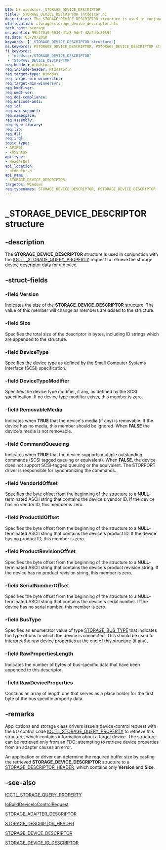 ```yaml
---
UID: NS:ntddstor._STORAGE_DEVICE_DESCRIPTOR
title: _STORAGE_DEVICE_DESCRIPTOR (ntddstor.h)
description: The STORAGE_DEVICE_DESCRIPTOR structure is used in conjunction with the IOCTL_STORAGE_QUERY_PROPERTY request to retrieve the storage device descriptor data for a device.
old-location: storage\storage_device_descriptor.htm
tech.root: storage
ms.assetid: 99b270a0-0634-41a8-9de7-d2a2d4c3059f
ms.date: 03/29/2018
keywords: ["_STORAGE_DEVICE_DESCRIPTOR structure"]
ms.keywords: PSTORAGE_DEVICE_DESCRIPTOR, PSTORAGE_DEVICE_DESCRIPTOR structure pointer [Storage Devices], STORAGE_DEVICE_DESCRIPTOR, STORAGE_DEVICE_DESCRIPTOR structure [Storage Devices], _STORAGE_DEVICE_DESCRIPTOR, ntddstor/PSTORAGE_DEVICE_DESCRIPTOR, ntddstor/STORAGE_DEVICE_DESCRIPTOR, storage.storage_device_descriptor, structs-general_3c393126-f5c8-47d8-bfb5-6127ce656e9a.xml
f1_keywords:
 - "ntddstor/STORAGE_DEVICE_DESCRIPTOR"
 - "STORAGE_DEVICE_DESCRIPTOR"
req.header: ntddstor.h
req.include-header: Ntddstor.h
req.target-type: Windows
req.target-min-winverclnt: 
req.target-min-winversvr: 
req.kmdf-ver: 
req.umdf-ver: 
req.ddi-compliance: 
req.unicode-ansi: 
req.idl: 
req.max-support: 
req.namespace: 
req.assembly: 
req.type-library: 
req.lib: 
req.dll: 
req.irql: 
topic_type:
- APIRef
- kbSyntax
api_type:
- HeaderDef
api_location:
- ntddstor.h
api_name:
- STORAGE_DEVICE_DESCRIPTOR
targetos: Windows
req.typenames: STORAGE_DEVICE_DESCRIPTOR, PSTORAGE_DEVICE_DESCRIPTOR
---
```


# _STORAGE_DEVICE_DESCRIPTOR structure


## -description


The <b>STORAGE_DEVICE_DESCRIPTOR</b> structure 
   is used in conjunction with the 
   <a href="https://docs.microsoft.com/windows-hardware/drivers/ddi/ntddstor/ni-ntddstor-ioctl_storage_query_property">IOCTL_STORAGE_QUERY_PROPERTY</a> request to 
   retrieve the storage device descriptor data for a device.


## -struct-fields




### -field Version

Indicates the size of the 
      <b>STORAGE_DEVICE_DESCRIPTOR</b> structure. The 
      value of this member will change as members are added to the structure.


### -field Size

Specifies the total size of the descriptor in bytes, including ID strings which are appended to the 
      structure.


### -field DeviceType

Specifies the device type as defined by the Small Computer Systems Interface (SCSI) specification.


### -field DeviceTypeModifier

Specifies the device type modifier, if any, as defined by the SCSI specification. If no device type 
      modifier exists, this member is zero.


### -field RemovableMedia

Indicates when <b>TRUE</b> that the device's media (if any) is removable. If the device 
      has no media, this member should be ignored. When <b>FALSE</b> the device's media is not 
      removable.


### -field CommandQueueing

Indicates when <b>TRUE</b> that the device supports multiple outstanding commands (SCSI 
      tagged queuing or equivalent). When <b>FALSE</b>, the device does not support SCSI-tagged 
      queuing or the equivalent. The STORPORT driver is responsible for synchronizing the commands.


### -field VendorIdOffset

Specifies the byte offset from the beginning of the structure to a <b>NULL</b>-terminated ASCII string that 
      contains the device's vendor ID. If the device has no vendor ID, this member is zero.


### -field ProductIdOffset

Specifies the byte offset from the beginning of the structure to a <b>NULL</b>-terminated ASCII string that 
      contains the device's product ID. If the device has no product ID, this member is zero.


### -field ProductRevisionOffset

Specifies the byte offset from the beginning of the structure to a <b>NULL</b>-terminated ASCII string that 
      contains the device's product revision string. If the device has no product revision string, this member is 
      zero.


### -field SerialNumberOffset

Specifies the byte offset from the beginning of the structure to a <b>NULL</b>-terminated ASCII string that 
      contains the device's serial number. If the device has no serial number, this member is zero.


### -field BusType

Specifies an enumerator value of type 
      <a href="https://docs.microsoft.com/previous-versions/windows/hardware/drivers/ff566356(v=vs.85)">STORAGE_BUS_TYPE</a> that indicates the type of bus to 
      which the device is connected. This should be used to interpret the raw device properties at the end of this 
      structure (if any).


### -field RawPropertiesLength

Indicates the number of bytes of bus-specific data that have been appended to this descriptor.


### -field RawDeviceProperties

Contains an array of length one that serves as a place holder for the first byte of the bus specific 
      property data.


## -remarks



Applications and storage class drivers issue a device-control request with the I/O control code 
     <a href="https://docs.microsoft.com/windows-hardware/drivers/ddi/ntddstor/ni-ntddstor-ioctl_storage_query_property">IOCTL_STORAGE_QUERY_PROPERTY</a> to retrieve 
     this structure, which contains information about a target device. The structure can be retrieved only from an 
     FDO; attempting to retrieve device properties from an adapter causes an error.

An application or driver can determine the required buffer size by casting the retrieved 
     <b>STORAGE_DEVICE_DESCRIPTOR</b> structure to a 
     <a href="https://docs.microsoft.com/windows-hardware/drivers/ddi/ntddstor/ns-ntddstor-_storage_descriptor_header">STORAGE_DESCRIPTOR_HEADER</a>, which contains 
     only <b>Version</b> and <b>Size</b>.




## -see-also




<a href="https://docs.microsoft.com/windows-hardware/drivers/ddi/ntddstor/ni-ntddstor-ioctl_storage_query_property">IOCTL_STORAGE_QUERY_PROPERTY</a>



<a href="https://docs.microsoft.com/windows-hardware/drivers/ddi/wdm/nf-wdm-iobuilddeviceiocontrolrequest">IoBuildDeviceIoControlRequest</a>



<a href="https://docs.microsoft.com/windows-hardware/drivers/ddi/ntddstor/ns-ntddstor-_storage_adapter_descriptor">STORAGE_ADAPTER_DESCRIPTOR</a>



<a href="https://docs.microsoft.com/windows-hardware/drivers/ddi/ntddstor/ns-ntddstor-_storage_descriptor_header">STORAGE_DESCRIPTOR_HEADER</a>



<a href="https://docs.microsoft.com/windows-hardware/drivers/ddi/ntddstor/ns-ntddstor-_storage_device_descriptor">STORAGE_DEVICE_DESCRIPTOR</a>



<a href="https://docs.microsoft.com/windows-hardware/drivers/ddi/ntddstor/ns-ntddstor-_storage_device_id_descriptor">STORAGE_DEVICE_ID_DESCRIPTOR</a>
 

 

